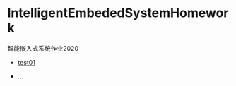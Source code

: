 # IntelligentEmbededSystemHomework
智能嵌入式系统作业2020

* [test01](https://github.com/sunlixin468/IntelligentEmbededSystemHomework/wiki)

* ...

  

  

